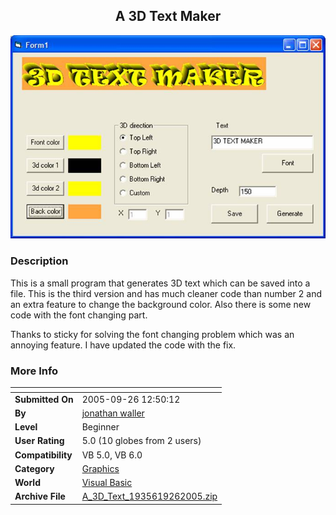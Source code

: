 ﻿<div align="center">

## A 3D Text Maker

<img src="PIC2005925943335066.jpg">
</div>

### Description

This is a small program that generates 3D text which can be saved into a file. This is the third version and has much cleaner code than number 2 and an extra feature to change the background color. Also there is some new code with the font changing part.

Thanks to sticky for solving the font changing problem which was an annoying feature. I have updated the code with the fix.
 
### More Info
 


<span>             |<span>
---                |---
**Submitted On**   |2005-09-26 12:50:12
**By**             |[jonathan waller](https://github.com/Planet-Source-Code/PSCIndex/blob/master/ByAuthor/jonathan-waller.md)
**Level**          |Beginner
**User Rating**    |5.0 (10 globes from 2 users)
**Compatibility**  |VB 5\.0, VB 6\.0
**Category**       |[Graphics](https://github.com/Planet-Source-Code/PSCIndex/blob/master/ByCategory/graphics__1-46.md)
**World**          |[Visual Basic](https://github.com/Planet-Source-Code/PSCIndex/blob/master/ByWorld/visual-basic.md)
**Archive File**   |[A\_3D\_Text\_1935619262005\.zip](https://github.com/Planet-Source-Code/jonathan-waller-a-3d-text-maker__1-62677/archive/master.zip)









